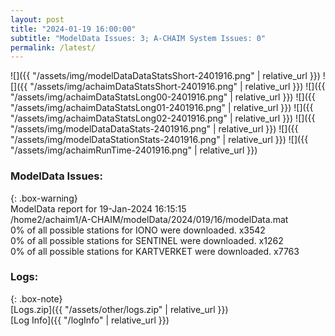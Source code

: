 ```yaml
---
layout: post
title: "2024-01-19 16:00:00"
subtitle: "ModelData Issues: 3; A-CHAIM System Issues: 0"
permalink: /latest/
---
```


![]({{ "/assets/img/modelDataDataStatsShort-2401916.png" | relative_url }})
![]({{ "/assets/img/achaimDataStatsShort-2401916.png" | relative_url }})
![]({{ "/assets/img/achaimDataStatsLong00-2401916.png" | relative_url }})
![]({{ "/assets/img/achaimDataStatsLong01-2401916.png" | relative_url }})
![]({{ "/assets/img/achaimDataStatsLong02-2401916.png" | relative_url }})
![]({{ "/assets/img/modelDataDataStats-2401916.png" | relative_url }})
![]({{ "/assets/img/modelDataStationStats-2401916.png" | relative_url }})
![]({{ "/assets/img/achaimRunTime-2401916.png" | relative_url }})


### ModelData Issues:  
  
{: .box-warning}  
 ModelData report for 19-Jan-2024 16:15:15   
 /home2/achaim1/A-CHAIM/modelData/2024/019/16/modelData.mat   
 0% of all possible stations for IONO were downloaded. x3542   
 0% of all possible stations for SENTINEL were downloaded. x1262   
 0% of all possible stations for KARTVERKET were downloaded. x7763   
  


### Logs:  
  
{: .box-note}  
[Logs.zip]({{ "/assets/other/logs.zip" | relative_url }})  
[Log Info]({{ "/logInfo" | relative_url }})  
